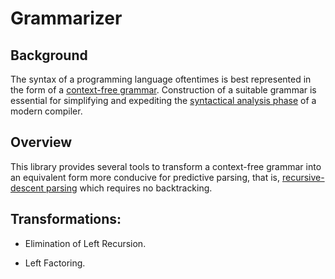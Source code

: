 # Grammarizer

## Background

The syntax of a programming language oftentimes is best represented in the form
of a [context-free grammar](https://en.wikipedia.org/wiki/Context-free_grammar).
Construction of a suitable grammar is essential for simplifying and expediting
the [syntactical analysis phase](https://en.wikipedia.org/wiki/Parsing) of a
modern compiler.

## Overview

This library provides several tools to transform a context-free grammar into an
equivalent form more conducive for predictive parsing, that is,
[recursive-descent parsing](https://en.wikipedia.org/wiki/Recursive_descent_parser)
which requires no backtracking.

## Transformations:

* Elimination of Left Recursion.

* Left Factoring.